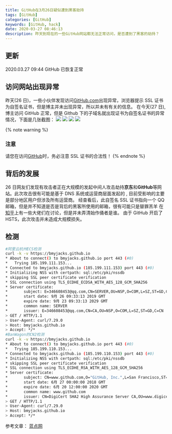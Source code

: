 ```yaml
---
title: GitHub在3月26日疑似遭到黑客劫持
tags: [GitHub]
categories: [GitHub]
keywords: [GitHub, hack]
date: 2020-03-27 08:46:13
description: 昨天到现在的一些GitHub网站都无法正常访问，是否遭到了黑客的劫持？
---
```


## 更新

2020.03.27 09:44 GitHub 已恢复正常

## 访问网站出现异常

昨天(26 日)，一些小伙伴发现访问[GitHub.com](https://github.com)出现异常，浏览器提示 SSL 证书为自签名证书，但是博主并未出现异常，所以并未有有关的信息。
在今天(27 日),博主访问 GitHub 正常，但是 Github 下的子域名就出现证书为自签名证书的异常情况，下面是几张截图：
![](https://cdn-bmyjacks-io.oss-cn-shenzhen.aliyuncs.com/img/20200327082152.png?x-oss-process=style/img)
![](https://cdn-bmyjacks-io.oss-cn-shenzhen.aliyuncs.com/img/20200327082209.png?x-oss-process=style/img)
![](https://cdn-bmyjacks-io.oss-cn-shenzhen.aliyuncs.com/img/20200327082320.png?x-oss-process=style/img)
![](https://cdn-bmyjacks-io.oss-cn-shenzhen.aliyuncs.com/img/20200327082245.png?x-oss-process=style/img)

{% note warning %}

### 注意

请您在访问[GitHub](https://github.com)时，务必注意 SSL 证书的合法性！
{% endnote %}

## 背后的发展

26 日网友们发现有攻击者正在大规模的发起中间人攻击劫持**京东**和**GitHub**等网站。此次攻击很有可能是基于 DNS 系统或运营商层面发起的 , 目前受影响的主要是部分地区用户但涉及所有运营商。
经查看后，此自签名 SSL 证书指向一个 QQ 邮箱，但是并不知道是否是背后的黑客所使用的邮箱，很有可能只是替罪羔羊
在[知乎](https://www.zhihu.com/question/382718053)上有一些大佬们在讨论，但是并未弄清始作俑者是谁。
由于 GitHub 开启了 HSTS，此次攻击并未造成大规模损失。

## 检测

```bash
#阿里云杭州ECS检测
curl -k -v https://bmyjacks.github.io
* About to connect() to bmyjacks.github.io port 443 (#0)
*   Trying 185.199.111.153...
* Connected to bmyjacks.github.io (185.199.111.153) port 443 (#0)
* Initializing NSS with certpath: sql:/etc/pki/nssdb
* skipping SSL peer certificate verification
* SSL connection using TLS_ECDHE_ECDSA_WITH_AES_128_GCM_SHA256
* Server certificate:
*       subject: E=346608453@qq.com,CN=SERVER,OU=NSP,O=COM,L=SZ,ST=GD,C=CN
*       start date: 9月 26 09:33:13 2019 GMT
*       expire date: 9月 23 09:33:13 2029 GMT
*       common name: SERVER
*       issuer: E=346608453@qq.com,CN=CA,OU=NSP,O=COM,L=SZ,ST=GD,C=CN
> GET / HTTP/1.1
> User-Agent: curl/7.29.0
> Host: bmyjacks.github.io
> Accept: */*
#BanWagon的CN2检测
curl -k -v https://bmyjacks.github.io
* About to connect() to bmyjacks.github.io port 443 (#0)
*   Trying 185.199.110.153...
* Connected to bmyjacks.github.io (185.199.110.153) port 443 (#0)
* Initializing NSS with certpath: sql:/etc/pki/nssdb
* skipping SSL peer certificate verification
* SSL connection using TLS_ECDHE_RSA_WITH_AES_128_GCM_SHA256
* Server certificate:
*       subject: CN=www.github.com,O="GitHub, Inc.",L=San Francisco,ST=California,C=US
*       start date: 6月 27 00:00:00 2018 GMT
*       expire date: 6月 20 12:00:00 2020 GMT
*       common name: www.github.com
*       issuer: CN=DigiCert SHA2 High Assurance Server CA,OU=www.digicert.com,O=DigiCert Inc,C=US
> GET / HTTP/1.1
> User-Agent: curl/7.29.0
> Host: bmyjacks.github.io
> Accept: */*
```

参考文章：
[蓝点网](https://www.landiannews.com/archives/71707.html)
